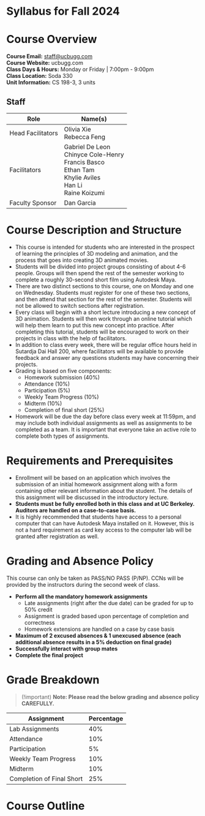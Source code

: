 # Syllabus for Fall 2024

# Course Overview

**Course Email:** staff@ucbugg.com  
**Course Website:** ucbugg.com  
**Class Days & Hours:** Monday or Friday | 7:00pm - 9:00pm  
**Class Location:** Soda 330  
**Unit Information:** CS 198-3, 3 units

## Staff

| Role              | Name(s)                                                                                                         |
| ----------------- | --------------------------------------------------------------------------------------------------------------- |
| Head Facilitators | Olivia Xie<br>Rebecca Feng                                                                                      |
| Facilitators      | Gabriel De Leon<br>Chinyce Cole-Henry<br>Francis Basco<br>Ethan Tam<br>Khylie Aviles<br>Han Li<br>Raine Koizumi |
| Faculty Sponsor   | Dan Garcia                                                                                                      |

# Course Description and Structure

- This course is intended for students who are interested in the prospect of learning the principles of 3D modeling and animation, and the process that goes into creating 3D animated movies.
- Students will be divided into project groups consisting of about 4-6 people. Groups will then spend the rest of the semester working to complete a roughly 30-second short film using Autodesk Maya.
- There are two distinct sections to this course, one on Monday and one on Wednesday. Students must register for one of these two sections, and then attend that section for the rest of the semester. Students will not be allowed to switch sections after registration.
- Every class will begin with a short lecture introducing a new concept of 3D animation. Students will then work through an online tutorial which will help them learn to put this new concept into practice. After completing this tutorial, students will be encouraged to work on their projects in class with the help of facilitators.
- In addition to class every week, there will be regular office hours held in Sutardja Dai Hall 200, where facilitators will be available to provide feedback and answer any questions students may have concerning their projects.
- Grading is based on five components:
  - Homework submission (40%)
  - Attendance (10%)
  - Participation (5%)
  - Weekly Team Progress (10%)
  - Midterm (10%)
  - Completion of final short (25%)
- Homework will be due the day before class every week at 11:59pm, and may include both individual assignments as well as assignments to be completed as a team. It is important that everyone take an active role to complete both types of assignments.

# Requirements and Prerequisites

- Enrollment will be based on an application which involves the submission of an initial homework assignment along with a form containing other relevant information about the student. The details of this assignment will be discussed in the introductory lecture.
- **Students must be fully enrolled both in this class and at UC Berkeley. Auditors are handled on a case-to-case basis.**
- It is highly recommended that students have access to a personal computer that can have Autodesk Maya installed on it. However, this is not a hard requirement as card key access to the computer lab will be granted after registration as well.

# Grading and Absence Policy

This course can only be taken as PASS/NO PASS (P/NP). CCNs will be provided by the instructors during the second week of class.

- **Perform all the mandatory homework assignments**
  - Late assignments (right after the due date) can be graded for up to 50% credit
  - Assignment is graded based upon percentage of completion and correctness
  - Homework extensions are handled on a case by case basis
- **Maximum of 2 excused absences & 1 unexcused absence (each additional absence results in a 5% deduction on final grade)**
- **Successfully interact with group mates**
- **Complete the final project**

# Grade Breakdown

> (!important)
> **Note: Please read the below grading and absence policy CAREFULLY.**

| Assignment                | Percentage |
| ------------------------- | ---------- |
| Lab Assignments           | 40%        |
| Attendance                | 10%        |
| Participation             | 5%         |
| Weekly Team Progress      | 10%        |
| Midterm                   | 10%        |
| Completion of Final Short | 25%        |

# Course Outline
